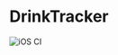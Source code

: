 # DrinkTracker

![iOS CI](https://github.com/mikebaldwin/DrinkTracker/actions/workflows/ios.yml/badge.svg)